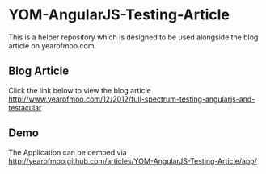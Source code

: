 # YOM-AngularJS-Testing-Article

This is a helper repository which is designed to be used alongside the blog article on yearofmoo.com.

## Blog Article
Click the link below to view the blog article
http://www.yearofmoo.com/12/2012/full-spectrum-testing-angularjs-and-testacular

## Demo
The Application can be demoed via
http://yearofmoo.github.com/articles/YOM-AngularJS-Testing-Article/app/
